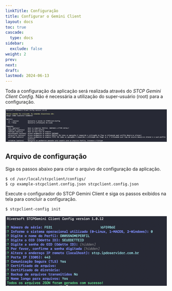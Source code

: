 ```yaml
---
linkTitle: Configuração
title: Configurar o Gemini Client
layout: docs
toc: true
cascade:
  type: docs
sidebar:
  exclude: false
weight: 2
prev:
next:
draft:
lastmod: 2024-06-13
---
```

Toda a configuração da aplicação será realizada através do *STCP Gemini Client Config*. Não é necessária a utilização do super-usuário (root) para a configuração.

![](img/sgc-02.png)

## Arquivo de configuração

Siga os passos abaixo para criar o arquivo de configuração da aplicação.

```
$ cd /usr/local/stcpclient/configs/
$ cp example-stcpclient.config.json stcpclient.config.json
```
Execute o configurador do STCP Gemini Client e siga os passos exibidos na tela para concluir a configuração.

```
$ stcpclient-config init
```

![](img/sgc-03.png)
